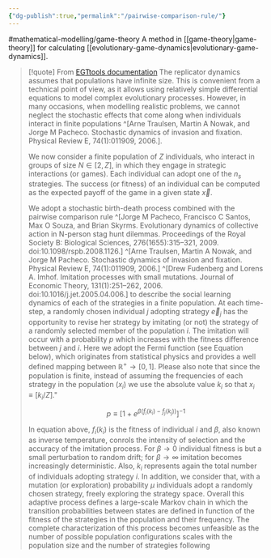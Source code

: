 ```yaml
---
{"dg-publish":true,"permalink":"/pairwise-comparison-rule/"}
---
```


#mathematical-modelling/game-theory 
A method in [[game-theory\|game-theory]] for calculating [[evolutionary-game-dynamics\|evolutionary-game-dynamics]]. 

> [!quote] From [EGTtools documentation](https://egttools.readthedocs.io/en/latest/tutorials/analytical_methods.html)
> The replicator dynamics assumes that populations have infinite size. This is convenient from a technical point of view, as it allows using relatively simple differential equations to model complex evolutionary processes. However, in many occasions, when modelling realistic problems, we cannot neglect the stochastic effects that come along when individuals interact in finite populations ^[Arne Traulsen, Martin A Nowak, and Jorge M Pacheco. Stochastic dynamics of invasion and fixation. Physical Review E, 74(1):011909, 2006.].
> 
> We now consider a finite population of $Z$ individuals, who interact in groups of size $N \in [2,Z]$, in which they engage in strategic interactions (or games). Each individual can adopt one of the $n_s$ strategies. The success (or fitness) of an individual can be computed as the expected payoff of the game in a given state $\overrightarrow{x}$.
> 
> We adopt a stochastic birth-death process combined with the pairwise comparison rule ^[Jorge M Pacheco, Francisco C Santos, Max O Souza, and Brian Skyrms. Evolutionary dynamics of collective action in N-person stag hunt dilemmas. Proceedings of the Royal Society B: Biological Sciences, 276(1655):315–321, 2009. doi:10.1098/rspb.2008.1126.] ^[Arne Traulsen, Martin A Nowak, and Jorge M Pacheco. Stochastic dynamics of invasion and fixation. Physical Review E, 74(1):011909, 2006.] ^[Drew Fudenberg and Lorens A. Imhof. Imitation processes with small mutations. Journal of Economic Theory, 131(1):251–262, 2006. doi:10.1016/j.jet.2005.04.006.] to describe the social learning dynamics of each of the strategies in a finite population. At each time-step, a randomly chosen individual $j$ adopting strategy $\overrightarrow{e}_{j}$ has the opportunity to revise her strategy by imitating (or not) the strategy of a randomly selected member of the population $i$. The imitation will occur with a probability $p$ which increases with the fitness difference between $j$ and $i$. Here we adopt the Fermi function (see Equation below), which originates from statistical physics and provides a well defined mapping between $\mathbb{R}^{+}\rightarrow [0,1]$. Please also note that since the population is finite, instead of assuming the frequencies of each strategy in the population ($x_i$) we use the absolute value $k_i$ so that $x_i \equiv [k_{i}/Z]$."
> 
> $$p \equiv [1+e^{\beta(f_i(k_i)-f_j(k_j))}]^{-1}$$
> 
> In equation above, $f_i(k_i)$ is the fitness of individual $i$ and $\beta$, also known as inverse temperature, conrols the intensity of selection and the accuracy of the imitation process. For $\beta \rightarrow 0$ individual fitness is but a small perturbation to random drift; for $\beta \rightarrow \infty$ imitation becomes increasingly deterministic. Also, $k_i$ represents again the total number of individuals adopting strategy $i$. In addition, we consider that, with a mutation (or exploration) probability $\mu$ individuals adopt a randomly chosen strategy, freely exploring the strategy space. Overall this adaptive process defines a large-scale Markov chain in which the transition probabilities between states are defined in function of the fitness of the strategies in the population and their frequency. The complete characterization of this process becomes unfeasible as the number of possible population configurations scales with the population size and the number of strategies following 